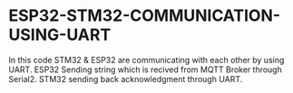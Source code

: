 # ESP32-STM32-COMMUNICATION-USING-UART

In this code STM32 & ESP32 are communicating with each other by using UART. 
ESP32 Sending string which is recived from MQTT Broker through Serial2.
STM32 sending back acknowledgment through UART. 
